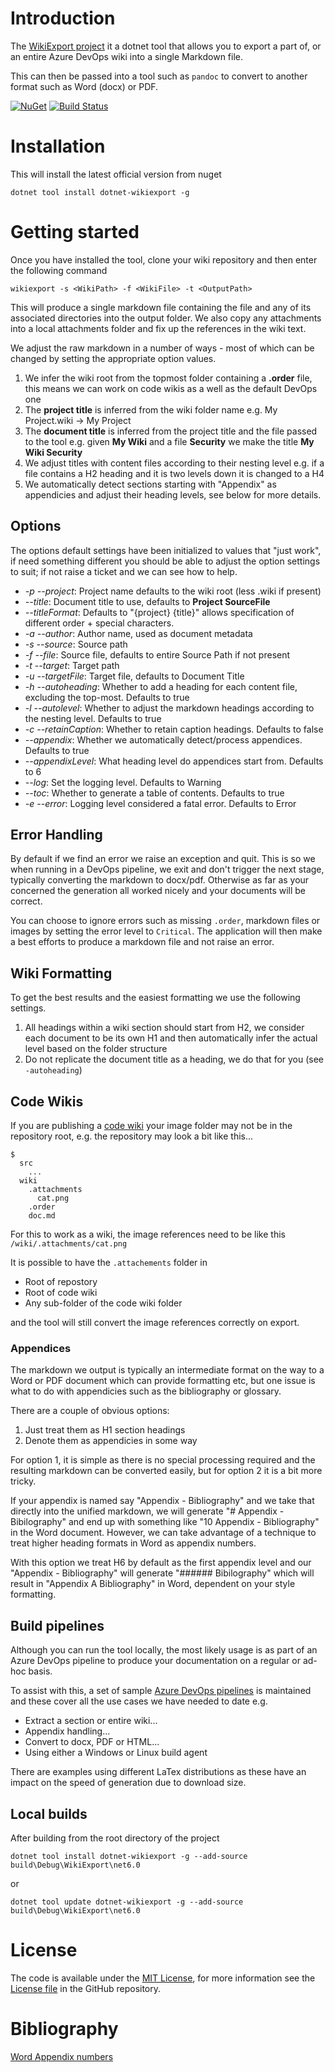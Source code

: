 # Introduction

The [WikiExport project](https://github.com/phatcher/wikiexport) it a dotnet tool that allows you to export a part of, or an entire Azure DevOps wiki into a single Markdown file.

This can then be passed into a tool such as `pandoc` to convert to another format such as Word (docx) or PDF.

[![NuGet](https://img.shields.io/nuget/v/dotnet-wikiexport.svg)](https://www.nuget.org/packages/dotnet-wikiexport/)
[![Build Status](https://dev.azure.com/paulhatcher/wikiexport/_apis/build/status/phatcher.wikiexport?repoName=phatcher%2Fwikiexport&branchName=main)](https://dev.azure.com/paulhatcher/wikiexport/_build/latest?definitionId=1&repoName=phatcher%2Fwikiexport&branchName=main)

# Installation

This will install the latest official version from nuget

`dotnet tool install dotnet-wikiexport -g`

# Getting started

Once you have installed the tool, clone your wiki repository and then enter the following command

`wikiexport -s <WikiPath> -f <WikiFile> -t <OutputPath>`

This will produce a single markdown file containing the file and any of its associated directories into the output folder. We also copy any attachments into a local attachments folder and fix up the references in the wiki text.

We adjust the raw markdown in a number of ways - most of which can be changed by setting the appropriate option values.

1. We infer the wiki root from the topmost folder containing a **.order** file, this means we can work on code wikis as a well as the default DevOps one
1. The **project title** is inferred from the wiki folder name e.g. My Project.wiki -> My Project
1. The **document title** is inferred from the project title and the file passed to the tool e.g. given **My Wiki** and a file **Security** we make the title **My Wiki Security**
1. We adjust titles with content files according to their nesting level e.g. if a file contains a H2 heading and it is two levels down it is changed to a H4
1. We automatically detect sections starting with "Appendix" as appendicies and adjust their heading levels, see below for more details.

## Options

The options default settings have been initialized to values that "just work", if need something different you should be able to adjust the option settings to suit; if not raise a ticket and we can see how to help.

* *-p* *--project*: Project name defaults to the wiki root (less .wiki if present)
* *--title*: Document title to use, defaults to **Project SourceFile**
* *--titleFormat*: Defaults to "{project} {title}" allows specification of different order + special characters.
* *-a* *--author*: Author name, used as document metadata
* *-s* *--source*: Source path
* *-f* *--file*: Source file, defaults to entire Source Path if not present
* *-t* *--target*: Target path
* *-u* *--targetFile*: Target file, defaults to Document Title
* *-h* *--autoheading*: Whether to add a heading for each content file, excluding the top-most. Defaults to true
* *-l* *--autolevel*: Whether to adjust the markdown headings according to the nesting level. Defaults to true
* *-c* *--retainCaption*: Whether to retain caption headings. Defaults to false
* *--appendix*: Whether we automatically detect/process appendices. Defaults to true
* *--appendixLevel*: What heading level do appendices start from. Defaults to 6
* *--log*: Set the logging level. Defaults to Warning
* *--toc*: Whether to generate a table of contents. Defaults to true
* *-e* *--error*: Logging level considered a fatal error. Defaults to Error

## Error Handling

By default if we find an error we raise an exception and quit. This is so we when running in a DevOps pipeline, we exit and don't trigger the next stage, typically converting the markdown to docx/pdf. Otherwise as far as your concerned the generation all worked nicely and your documents will be correct.

You can choose to ignore errors such as missing `.order`, markdown files or images by setting the error level to `Critical`. The application will then make a best efforts to produce a markdown file and not raise an error.

## Wiki Formatting

To get the best results and the easiest formatting we use the following settings.

1. All headings within a wiki section should start from H2, we consider each document to be its own H1 and then automatically infer the actual level based on the folder structure 
1. Do not replicate the document title as a heading, we do that for you (see `-autoheading`) 

## Code Wikis

If you are publishing a [code wiki](https://docs.microsoft.com/en-us/azure/devops/project/wiki/publish-repo-to-wiki?view=azure-devops&tabs=browser) your image folder may not be in the repository root, e.g. the repository may look a bit like this...

```
$
  src
    ...
  wiki
    .attachments
      cat.png
    .order
    doc.md
```
For this to work as a wiki, the image references need to be like this `/wiki/.attachments/cat.png` 

It is possible to have the `.attachements` folder in

* Root of repostory
* Root of code wiki
* Any sub-folder of the code wiki folder

and the tool will still convert the image references correctly on export. 

### Appendices

The markdown we output is typically an intermediate format on the way to a Word or PDF document which can provide formatting etc, but one issue is what to do with appendicies such as the bibliography or glossary.

There are a couple of obvious options:

1. Just treat them as H1 section headings
1. Denote them as appendicies in some way

For option 1, it is simple as there is no special processing required and the resulting markdown can be converted easily, but for option 2 it is a bit more tricky.

If your appendix is named say "Appendix - Bibliography" and we take that directly into the unified markdown, we will generate "# Appendix - Bibilography" and end up with something like "10 Appendix - Bibliography" in the Word document. However, we can take advantage of a technique to treat higher heading formats in Word as appendix numbers.

With this option we treat H6 by default as the first appendix level and our "Appendix - Bibliography" will generate "###### Bibilography" which will result in "Appendix A Bibliography" in Word, dependent on your style formatting.

## Build pipelines

Although you can run the tool locally, the most likely usage is as part of an Azure DevOps pipeline to produce your documentation on a regular or ad-hoc basis.

To assist with this, a set of sample [Azure DevOps pipelines](https://dev.azure.com/paulhatcher/wikiexport/_git/wikiexport.samples) is maintained and these cover all the use cases we have needed to date e.g.

* Extract a section or entire wiki...
* Appendix handling...
* Convert to docx, PDF or HTML...
* Using either a Windows or Linux build agent

There are examples using different LaTex distributions as these have an impact on the speed of generation due to download size.

## Local builds

After building from the root directory of the project 

`dotnet tool install dotnet-wikiexport -g --add-source build\Debug\WikiExport\net6.0`

or 

`dotnet tool update dotnet-wikiexport -g --add-source build\Debug\WikiExport\net6.0`


# License

The code is available under the [MIT License](http://en.wikipedia.org/wiki/MIT_License), for more information see the [License file][1] in the GitHub repository.

 [1]: https://github.com/phatcher/wikiexport/blob/main/License.md


# Bibliography

[Word Appendix numbers](https://shaunakelly.com/word/numbering/numberingappendixes.html)

